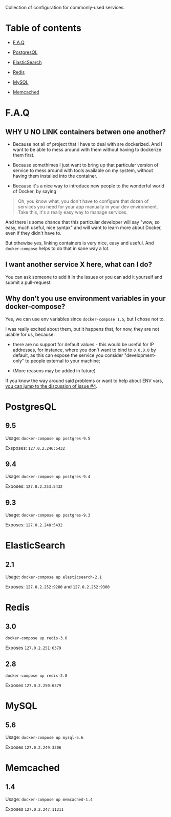 Collection of configuration for commonly-used services.

# Table of contents
 * [F.A.Q](#faq)

 * [PostgresQL](#postgresql)

 * [ElasticSearch](#elasticsearch)

 * [Redis](#redis)

 * [MySQL](#mysql)

 * [Memcached](#memcached)

# F.A.Q

## WHY U NO LINK containers betwen one another?

 * Because not all of project that I have to deal with are dockerized. 
And I want to be able to mess around with them without having to 
dockerize them first.

 * Because somethimes I just want to bring up that particular
version of service to mess around with tools available on my system,
without having them installed into the container.

 * Because it's a nice way to introduce new people to the wonderful world of 
Docker, by saying 

> Oh, you know what, you don't have to configure that dozen
of services you need for your app manually in your dev environment. Take this, it's a really easy way to manage services. 

And there is some chance that this particular developer will say "wow, so easy, much useful, nice syntax" and will want to learn more about Docker, even if they didn't have to.

But othewise yes, linking containers is very nice, easy and useful. And `docker-compose` helps to do that in sane way a lot.

## I want another service X here, what can I do?

You can ask someone to add it in the issues or you can add it yourself and submit a pull-request.

## Why don't you use environment variables in your docker-compose?

Yes, we can use env variables since `docker-compose 1.5`, but I chose not to.

I was really excited about them, but it happens that, for now, they are not usable for us, because: 

 * there are no support for default values - this would be useful for IP addresses, for instance, where you don't want to bind to `0.0.0.0` by default, as this can expose the service you consider "development-only" to people external to your machine;

 * (More reasons may be added in future)

If you know the way around said problems or want to help about ENV vars, [you can jump to the discussion of issue #4](https://github.com/ivan-kolmychek/services/issues/4).

# PostgresQL

## 9.5

Usage: `docker-compose up postgres-9.5`

Exsposes: `127.0.2.246:5432`

## 9.4

Usage: `docker-compose up postgres-9.4` 

Exposes: `127.0.2.253:5432`

## 9.3

Usage: `docker-compose up postgres-9.3`

Exposes: `127.0.2.248:5432`

# ElasticSearch

## 2.1

Usage: `docker-compose up elasticsearch-2.1`

Exposes: `127.0.2.252:9200` and `127.0.2.252:9300`

# Redis

## 3.0

`docker-compose up redis-3.0`

Exposes `127.0.2.251:6379`

## 2.8

`docker-compose up redis-2.8`

Exposes `127.0.2.250:6379`

# MySQL

## 5.6

Usage: `docker-compose up mysql-5.6`

Exposes `127.0.2.249:3306`

# Memcached

## 1.4

Usage: `docker-compose up memcached-1.4`

Exposes `127.0.2.247:11211`
